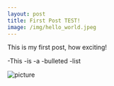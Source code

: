 ```yaml
---
layout: post
title: First Post TEST!
image: /img/hello_world.jpeg
---
```


This is my first post, how exciting!

-This
-is
-a
-bulleted
-list

![picture](https://images.app.goo.gl/2geJZsjzyE3xehtL6)

